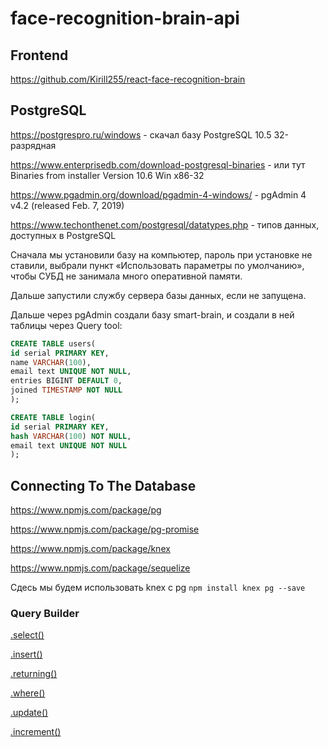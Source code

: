# face-recognition-brain-api

## Frontend

https://github.com/Kirill255/react-face-recognition-brain

## PostgreSQL

https://postgrespro.ru/windows - скачал базу PostgreSQL 10.5 32-разрядная

https://www.enterprisedb.com/download-postgresql-binaries - или тут Binaries from installer Version 10.6 Win x86-32

https://www.pgadmin.org/download/pgadmin-4-windows/ - pgAdmin 4 v4.2 (released Feb. 7, 2019)

https://www.techonthenet.com/postgresql/datatypes.php - типов данных, доступных в PostgreSQL

Сначала мы установили базу на компьютер, пароль при установке не ставили, выбрали пункт «Использовать параметры по умолчанию», чтобы СУБД не занимала много оперативной памяти.

Дальше запустили службу сервера базы данных, если не запущена.

Дальше через pgAdmin создали базу smart-brain, и создали в ней таблицы через Query tool:

```sql
CREATE TABLE users(
id serial PRIMARY KEY,
name VARCHAR(100),
email text UNIQUE NOT NULL,
entries BIGINT DEFAULT 0,
joined TIMESTAMP NOT NULL
);
```

```sql
CREATE TABLE login(
id serial PRIMARY KEY,
hash VARCHAR(100) NOT NULL,
email text UNIQUE NOT NULL
);
```

## Connecting To The Database

https://www.npmjs.com/package/pg

https://www.npmjs.com/package/pg-promise

https://www.npmjs.com/package/knex

https://www.npmjs.com/package/sequelize

Сдесь мы будем использовать knex с pg `npm install knex pg --save`

### Query Builder

[.select()](https://knexjs.org/#Builder-select)

[.insert()](https://knexjs.org/#Builder-insert)

[.returning()](https://knexjs.org/#Builder-returning)

[.where()](https://knexjs.org/#Builder-where)

[.update()](https://knexjs.org/#Builder-update)

[.increment()](https://knexjs.org/#Builder-increment)
